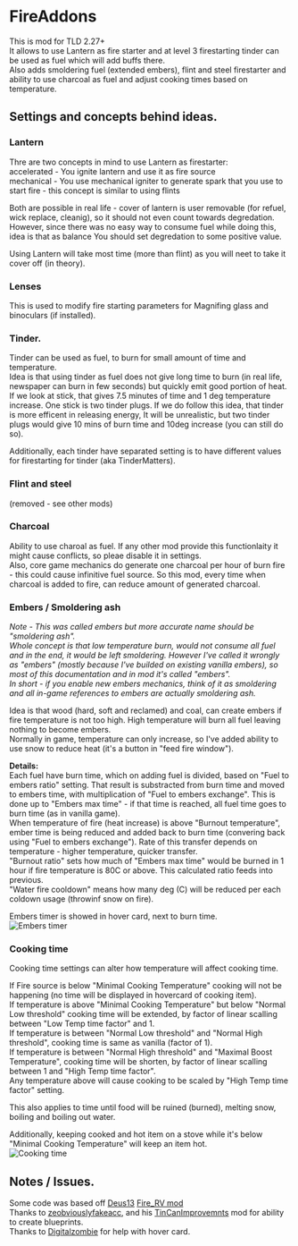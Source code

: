 # FireAddons

This is mod for TLD 2.27+  
It allows to use Lantern as fire starter and at level 3 firestarting tinder can be used as fuel which will add buffs there.  
Also adds smoldering fuel (extended embers), flint and steel firestarter and ability to use charcoal as fuel and adjust cooking times based on temperature.  

## Settings and concepts behind ideas.

### Lantern

Thre are two concepts in mind to use Lantern as firestarter:  
accelerated - You ignite lantern and use it as fire source  
mechanical - You use mechanical igniter to generate spark that you use to start fire - this concept is similar to using flints  

Both are possible in real life - cover of lantern is user removable (for refuel, wick replace, cleanig), so it should not even count towards degredation.  
However, since there was no easy way to consume fuel while doing this, idea is that as balance You should set degredation to some positive value.  

Using Lantern will take most time (more than flint) as you will neet to take it cover off (in theory).

### Lenses

This is used to modify fire starting parameters for Magnifing glass and binoculars (if installed).

### Tinder.

Tinder can be used as fuel, to burn for small amount of time and temperature.  
Idea is that using tinder as fuel does not give long time to burn (in real life, newspaper can burn in few seconds) but quickly emit good portion of heat.  
If we look at stick, that gives 7.5 minutes of time and 1 deg temperature increase. One stick is two tinder plugs. If we do follow this idea, that tinder is more efficent in releasing energy, It will be unrealistic, but two tinder plugs would give 10 mins of burn time and 10deg increase (you can still do so).  

Additionally, each tinder have separated setting is to have different values for firestarting for tinder (aka TinderMatters).  

### Flint and steel

(removed - see other mods)

### Charcoal

Ability to use charoal as fuel. If any other mod provide this functionlaity it might cause conflicts, so pleae disable it in settings.  
Also, core game mechanics do generate one charcoal per hour of burn fire - this could cause infinitive fuel source. So this mod, every time when charcoal is added to fire, can reduce amount of generated charcoal.  

### Embers / Smoldering ash


*Note - This was called embers but more accurate name should be "smoldering ash".*  
*Whole concept is that low temperature burn, would not consume all fuel and in the end, it would be left smoldering. However I've called it wrongly as "embers" (mostly because I've builded on existing vanilla embers), so most of this documentation and in mod it's called "embers".*  
*In short - if you enable new embers mechanics, think of it as smoldering and all in-game references to embers are actually smoldering ash.*  


Idea is that wood (hard, soft and reclamed) and coal, can create embers if fire temperature is not too high. High temperature will burn all fuel leaving nothing to become embers.  
Normally in game, temperature can only increase, so I've added ability to use snow to reduce heat (it's a button in "feed fire window").  

**Details:**  
Each fuel have burn time, which on adding fuel is divided, based on "Fuel to embers ratio" setting. That result is substracted from burn time and moved to embers time, with multiplication of "Fuel to embers exchange". This is done up to "Embers max time" - if that time is reached, all fuel time goes to burn time (as in vanilla game).  
When temperature of fire (heat increase) is above "Burnout temperature", ember time is being reduced and added back to burn time (convering back using "Fuel to embers exchange"). Rate of this transfer depends on temperature - higher temperature, quicker transfer.  
"Burnout ratio" sets how much of "Embers max time" would be burned in 1 hour if fire temperature is 80C or above. This calculated ratio feeds into previous.  
"Water fire cooldown" means how many deg (C) will be reduced per each coldown usage (throwinf snow on fire).  

Embers timer is showed in hover card, next to burn time.  
![Embers timer](https://raw.githubusercontent.com/ttr/tld-fireAddons/master/media/embers.png)

### Cooking time
Cooking time settings can alter how temperature will affect cooking time. 

If Fire source is below "Minimal Cooking Temperature" cooking will not be happening (no time will be displayed in hovercard of cooking item).  
If temperature is above "Minimal Cooking Temperature" but below "Normal Low threshold" cooking time will be extended, by factor of linear scalling between "Low Temp time factor" and 1.  
If temperature is between "Normal Low threshold" and "Normal High threshold", cooking time is same as vanilla (factor of 1).  
If temperature is between "Normal High threshold" and "Maximal Boost Temperature", cooking time will be shorten, by factor of linear scalling between 1 and "High Temp time factor".  
Any temperature above will cause cooking to be scaled by "High Temp time factor" setting.  

This also applies to time until food will be ruined (burned), melting snow, boiling and boiling out water.

Additionally, keeping cooked and hot item on a stove while it's below "Minimal Cooking Temperature" will keep an item hot.  
![Cooking time](https://raw.githubusercontent.com/ttr/tld-fireAddons/master/media/cooking.png)

## Notes / Issues.
Some code was based off [Deus13](https://github.com/Deus13/) [Fire_RV mod](https://github.com/Deus13/Fire_RV)  
Thanks to [zeobviouslyfakeacc](https://github.com/zeobviouslyfakeacc/), and his [TinCanImprovemnts](https://github.com/zeobviouslyfakeacc/TinCanImprovements) mod for ability to create blueprints.  
Thanks to [Digitalzombie](https://github.com/DigitalzombieTLD) for help with hover card.
